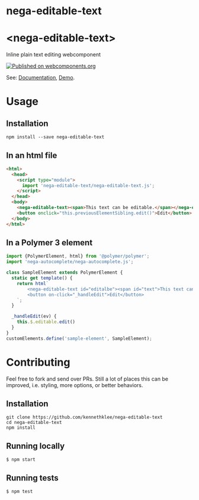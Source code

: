 # nega-editable-text
# \<nega-editable-text\>

Inline plain text editing webcomponent

[![Published on webcomponents.org](https://img.shields.io/badge/webcomponents.org-published-blue.svg)](https://www.webcomponents.org/element/kennethklee/nega-editable-text)

See: [Documentation](https://www.webcomponents.org/element/nega-editable-text),
  [Demo](https://kennethklee.github.io/nega-editable-text/demo/).


# Usage

## Installation

```shell
npm install --save nega-editable-text
```

## In an html file

```html
<html>
  <head>
    <script type="module">
      import 'nega-editable-text/nega-editable-text.js';
    </script>
  </head>
  <body>
    <nega-editable-text><span>This text can be editable.</span></nega-editable-text>
    <button onclick="this.previousElementSibling.edit()">Edit</button>
  </body>
</html>
```

## In a Polymer 3 element

```js
import {PolymerElement, html} from '@polymer/polymer';
import 'nega-autocomplete/nega-autocomplete.js';

class SampleElement extends PolymerElement {
  static get template() {
    return html`
        <nega-editable-text id="editalbe"><span id="text">This text can be editable.</span></nega-editable-text>
        <button on-click="_handleEdit">Edit</button>
    `;
  }

  _handleEdit(ev) {
    this.$.editable.edit()
  }
}
customElements.define('sample-element', SampleElement);
```


# Contributing

Feel free to fork and send over PRs. Still a lot of places this can be improved, i.e. styling, more options, or better behaviors.

## Installation

```
git clone https://github.com/kennethklee/nega-editable-text
cd nega-editable-text
npm install
```

## Running locally

```
$ npm start
```

## Running tests

```
$ npm test
```
